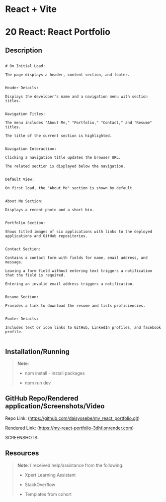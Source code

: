 # React + Vite

# 20 React: React Portfolio

## Description

```

# On Initial Load:

The page displays a header, content section, and footer.


Header Details:

Displays the developer's name and a navigation menu with section titles.


Navigation Titles:

The menu includes "About Me," "Portfolio," "Contact," and "Resume" titles.

The title of the current section is highlighted.


Navigation Interaction:

Clicking a navigation title updates the browser URL.

The related section is displayed below the navigation.


Default View:

On first load, the "About Me" section is shown by default.


About Me Section:

Displays a recent photo and a short bio.


Portfolio Section:

Shows titled images of six applications with links to the deployed applications and GitHub repositories.


Contact Section:

Contains a contact form with fields for name, email address, and message.

Leaving a form field without entering text triggers a notification that the field is required.

Entering an invalid email address triggers a notification.


Resume Section:

Provides a link to download the resume and lists proficiencies.


Footer Details:

Includes text or icon links to GitHub, LinkedIn profiles, and facebook profile.
       
```

## Installation/Running
> **Note**: 
>
> * npm install - install packages
>
> * npm run dev
>


## GitHub Repo/Rendered application/Screenshots/Video

Repo Link: (https://github.com/daisyosebe/my_react_portfolio.git)

Rendered Link: (https://my-react-portfolio-3dhf.onrender.com)

SCREENSHOTS:




## Resources

> **Note**: I received help/assistance from the following: 
> 
> * Xpert Learning Assistant 
>
> * StackOverflow 
> 
> * Templates from cohort
> 




